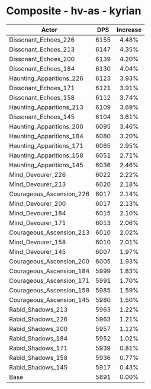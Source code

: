 # Composite - hv-as - kyrian
| Actor | DPS | Increase |
|---|:---:|:---:|
|Dissonant_Echoes_226|6155|4.48%|
|Dissonant_Echoes_213|6147|4.35%|
|Dissonant_Echoes_200|6139|4.20%|
|Dissonant_Echoes_184|6130|4.04%|
|Haunting_Apparitions_226|6123|3.93%|
|Dissonant_Echoes_171|6121|3.91%|
|Dissonant_Echoes_158|6112|3.74%|
|Haunting_Apparitions_213|6109|3.69%|
|Dissonant_Echoes_145|6104|3.61%|
|Haunting_Apparitions_200|6095|3.46%|
|Haunting_Apparitions_184|6080|3.20%|
|Haunting_Apparitions_171|6065|2.95%|
|Haunting_Apparitions_158|6051|2.71%|
|Haunting_Apparitions_145|6036|2.46%|
|Mind_Devourer_226|6022|2.22%|
|Mind_Devourer_213|6020|2.18%|
|Courageous_Ascension_226|6017|2.14%|
|Mind_Devourer_200|6017|2.13%|
|Mind_Devourer_184|6015|2.10%|
|Mind_Devourer_171|6013|2.06%|
|Courageous_Ascension_213|6010|2.02%|
|Mind_Devourer_158|6010|2.01%|
|Mind_Devourer_145|6007|1.97%|
|Courageous_Ascension_200|6005|1.93%|
|Courageous_Ascension_184|5999|1.83%|
|Courageous_Ascension_171|5991|1.70%|
|Courageous_Ascension_158|5985|1.59%|
|Courageous_Ascension_145|5980|1.50%|
|Rabid_Shadows_213|5963|1.22%|
|Rabid_Shadows_226|5963|1.21%|
|Rabid_Shadows_200|5957|1.12%|
|Rabid_Shadows_184|5952|1.02%|
|Rabid_Shadows_171|5939|0.81%|
|Rabid_Shadows_158|5936|0.77%|
|Rabid_Shadows_145|5917|0.43%|
|Base|5891|0.00%|
